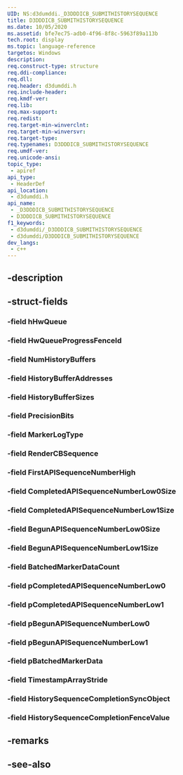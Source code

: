 ```yaml
---
UID: NS:d3dumddi._D3DDDICB_SUBMITHISTORYSEQUENCE
title: D3DDDICB_SUBMITHISTORYSEQUENCE
ms.date: 10/05/2020
ms.assetid: bfe7ec75-adb0-4f96-8f8c-5963f89a113b
tech.root: display
ms.topic: language-reference
targetos: Windows
description: 
req.construct-type: structure
req.ddi-compliance: 
req.dll: 
req.header: d3dumddi.h
req.include-header: 
req.kmdf-ver: 
req.lib: 
req.max-support: 
req.redist: 
req.target-min-winverclnt: 
req.target-min-winversvr: 
req.target-type: 
req.typenames: D3DDDICB_SUBMITHISTORYSEQUENCE
req.umdf-ver: 
req.unicode-ansi: 
topic_type:
 - apiref
api_type:
 - HeaderDef
api_location:
 - d3dumddi.h
api_name:
 - _D3DDDICB_SUBMITHISTORYSEQUENCE
 - D3DDDICB_SUBMITHISTORYSEQUENCE
f1_keywords:
 - d3dumddi/_D3DDDICB_SUBMITHISTORYSEQUENCE
 - d3dumddi/D3DDDICB_SUBMITHISTORYSEQUENCE
dev_langs:
 - c++
---
```


## -description

## -struct-fields

### -field hHwQueue

### -field HwQueueProgressFenceId

### -field NumHistoryBuffers

### -field HistoryBufferAddresses

### -field HistoryBufferSizes

### -field PrecisionBits

### -field MarkerLogType

### -field RenderCBSequence

### -field FirstAPISequenceNumberHigh

### -field CompletedAPISequenceNumberLow0Size

### -field CompletedAPISequenceNumberLow1Size

### -field BegunAPISequenceNumberLow0Size

### -field BegunAPISequenceNumberLow1Size

### -field BatchedMarkerDataCount

### -field pCompletedAPISequenceNumberLow0

### -field pCompletedAPISequenceNumberLow1

### -field pBegunAPISequenceNumberLow0

### -field pBegunAPISequenceNumberLow1

### -field pBatchedMarkerData

### -field TimestampArrayStride

### -field HistorySequenceCompletionSyncObject

### -field HistorySequenceCompletionFenceValue

## -remarks

## -see-also

